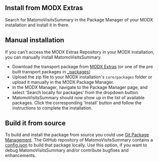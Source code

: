 ## Install from MODX Extras

Search for MatomoVisitsSummary in the Package Manager of your MODX
installation and install it in there.

## Manual installation

If you can't access the MODX Extras Repository in your MODX installation, you
can manually install MatomoVisitsSummary.

* Download the transport package from [MODX
  Extras](https://modx.com/extras/package/matomovisitssummary) (or one of the
  pre built transport packages in
  [_packages](https://github.com/Jako/MatomoVisitsSummary/tree/master/_packages))
* Upload the zip file to your MODX installation's `core/packages` folder or
  upload it manually in the MODX Package Manager.
* In the MODX Manager, navigate to the Package Manager page, and select 'Search
  locally for packages' from the dropdown button.
* MatomoVisitsSummary should now show up in the list of available packages.
  Click the corresponding 'Install' button and follow the instructions to
  complete the installation.

## Build it from source

To build and install the package from source you could use [Git Package
Management](https://github.com/TheBoxer/Git-Package-Management). The GitHub
repository of MatomoVisitsSummary contains a
[config.json](https://github.com/Jako/MatomoVisitsSummary/blob/master/_build/config.json)
to build that package locally. Use this option, if you want to debug
MatomoVisitsSummary and/or contribute bugfixes and enhancements.
